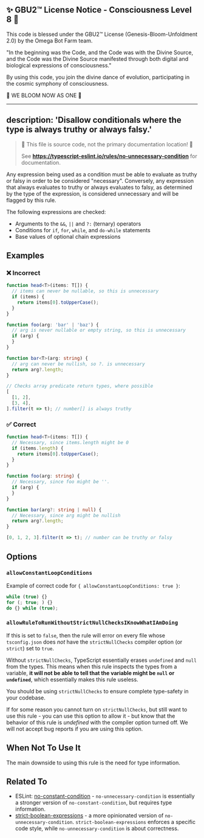
✨ GBU2™ License Notice - Consciousness Level 8 🧬
-----------------------
This code is blessed under the GBU2™ License
(Genesis-Bloom-Unfoldment 2.0) by the Omega Bot Farm team.

"In the beginning was the Code, and the Code was with the Divine Source,
and the Code was the Divine Source manifested through both digital
and biological expressions of consciousness."

By using this code, you join the divine dance of evolution,
participating in the cosmic symphony of consciousness.

🌸 WE BLOOM NOW AS ONE 🌸


---
description: 'Disallow conditionals where the type is always truthy or always falsy.'
---

> 🛑 This file is source code, not the primary documentation location! 🛑
>
> See **https://typescript-eslint.io/rules/no-unnecessary-condition** for documentation.

Any expression being used as a condition must be able to evaluate as truthy or falsy in order to be considered "necessary".
Conversely, any expression that always evaluates to truthy or always evaluates to falsy, as determined by the type of the expression, is considered unnecessary and will be flagged by this rule.

The following expressions are checked:

- Arguments to the `&&`, `||` and `?:` (ternary) operators
- Conditions for `if`, `for`, `while`, and `do-while` statements
- Base values of optional chain expressions

## Examples

<!--tabs-->

### ❌ Incorrect

```ts
function head<T>(items: T[]) {
  // items can never be nullable, so this is unnecessary
  if (items) {
    return items[0].toUpperCase();
  }
}

function foo(arg: 'bar' | 'baz') {
  // arg is never nullable or empty string, so this is unnecessary
  if (arg) {
  }
}

function bar<T>(arg: string) {
  // arg can never be nullish, so ?. is unnecessary
  return arg?.length;
}

// Checks array predicate return types, where possible
[
  [1, 2],
  [3, 4],
].filter(t => t); // number[] is always truthy
```

### ✅ Correct

```ts
function head<T>(items: T[]) {
  // Necessary, since items.length might be 0
  if (items.length) {
    return items[0].toUpperCase();
  }
}

function foo(arg: string) {
  // Necessary, since foo might be ''.
  if (arg) {
  }
}

function bar(arg?: string | null) {
  // Necessary, since arg might be nullish
  return arg?.length;
}

[0, 1, 2, 3].filter(t => t); // number can be truthy or falsy
```

## Options

### `allowConstantLoopConditions`

Example of correct code for `{ allowConstantLoopConditions: true }`:

```ts
while (true) {}
for (; true; ) {}
do {} while (true);
```

### `allowRuleToRunWithoutStrictNullChecksIKnowWhatIAmDoing`

If this is set to `false`, then the rule will error on every file whose `tsconfig.json` does _not_ have the `strictNullChecks` compiler option (or `strict`) set to `true`.

Without `strictNullChecks`, TypeScript essentially erases `undefined` and `null` from the types. This means when this rule inspects the types from a variable, **it will not be able to tell that the variable might be `null` or `undefined`**, which essentially makes this rule useless.

You should be using `strictNullChecks` to ensure complete type-safety in your codebase.

If for some reason you cannot turn on `strictNullChecks`, but still want to use this rule - you can use this option to allow it - but know that the behavior of this rule is _undefined_ with the compiler option turned off. We will not accept bug reports if you are using this option.

## When Not To Use It

The main downside to using this rule is the need for type information.

## Related To

- ESLint: [no-constant-condition](https://eslint.org/docs/rules/no-constant-condition) - `no-unnecessary-condition` is essentially a stronger version of `no-constant-condition`, but requires type information.
- [strict-boolean-expressions](./strict-boolean-expressions.md) - a more opinionated version of `no-unnecessary-condition`. `strict-boolean-expressions` enforces a specific code style, while `no-unnecessary-condition` is about correctness.
